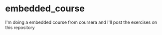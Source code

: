 # embedded_course
I'm doing a embedded course from coursera and I'll post the exercises on this repository
